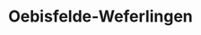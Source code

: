 ---
title: Oebisfelde-Weferlingen
url: /oebisfelde-weferlingen/
latitude: 52.429
longitude: 10.993
---
